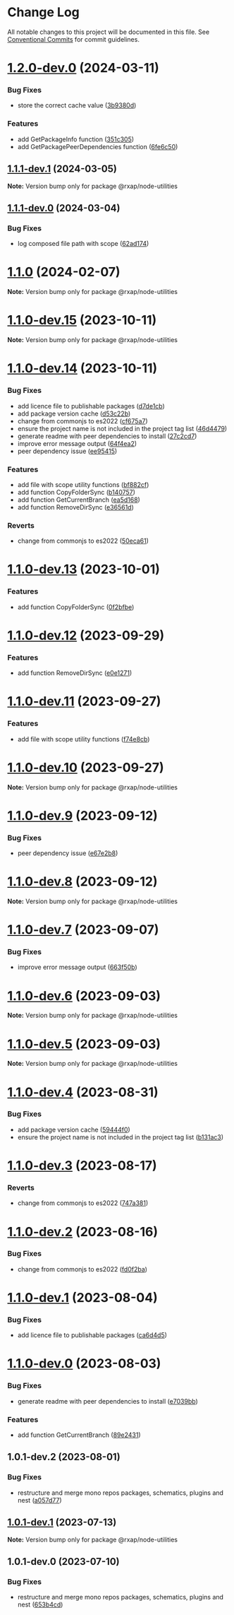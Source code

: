 # Change Log

All notable changes to this project will be documented in this file.
See [Conventional Commits](https://conventionalcommits.org) for commit guidelines.

# [1.2.0-dev.0](https://gitlab.com/rxap/packages/compare/@rxap/node-utilities@1.1.1-dev.1...@rxap/node-utilities@1.2.0-dev.0) (2024-03-11)

### Bug Fixes

- store the correct cache value ([3b9380d](https://gitlab.com/rxap/packages/commit/3b9380d3d0710b628fc0203591ab63a93a894094))

### Features

- add GetPackageInfo function ([351c305](https://gitlab.com/rxap/packages/commit/351c305401f52c61b96c501410a7f284bfc82700))
- add GetPackagePeerDependencies function ([6fe6c50](https://gitlab.com/rxap/packages/commit/6fe6c5062c2bcdb36bd41f98f122cd66cbdf7fba))

## [1.1.1-dev.1](https://gitlab.com/rxap/packages/compare/@rxap/node-utilities@1.1.1-dev.0...@rxap/node-utilities@1.1.1-dev.1) (2024-03-05)

**Note:** Version bump only for package @rxap/node-utilities

## [1.1.1-dev.0](https://gitlab.com/rxap/packages/compare/@rxap/node-utilities@1.1.0...@rxap/node-utilities@1.1.1-dev.0) (2024-03-04)

### Bug Fixes

- log composed file path with scope ([62ad174](https://gitlab.com/rxap/packages/commit/62ad174539788e87b10909cb32e1516e57218a06))

# [1.1.0](https://gitlab.com/rxap/packages/compare/@rxap/node-utilities@1.1.0-dev.15...@rxap/node-utilities@1.1.0) (2024-02-07)

**Note:** Version bump only for package @rxap/node-utilities

# [1.1.0-dev.15](https://gitlab.com/rxap/packages/compare/@rxap/node-utilities@1.1.0-dev.14...@rxap/node-utilities@1.1.0-dev.15) (2023-10-11)

**Note:** Version bump only for package @rxap/node-utilities

# [1.1.0-dev.14](https://gitlab.com/rxap/packages/compare/@rxap/node-utilities@1.0.1-dev.1...@rxap/node-utilities@1.1.0-dev.14) (2023-10-11)

### Bug Fixes

- add licence file to publishable packages ([d7de1cb](https://gitlab.com/rxap/packages/commit/d7de1cb9db1bd1628f37084e3b0ffd1755aa75f6))
- add package version cache ([d53c22b](https://gitlab.com/rxap/packages/commit/d53c22b2879d9ea39a3f05e92dfc3a66c92e22ae))
- change from commonjs to es2022 ([cf675a7](https://gitlab.com/rxap/packages/commit/cf675a7254de9ce4b269264df59794dd42fcbd8b))
- ensure the project name is not included in the project tag list ([46d4479](https://gitlab.com/rxap/packages/commit/46d44798258ea1b20df9d4408b9c0809f55027b2))
- generate readme with peer dependencies to install ([27c2cd7](https://gitlab.com/rxap/packages/commit/27c2cd7d98f0c8a499b8c30719f49d69e4970ae9))
- improve error message output ([64f4ea2](https://gitlab.com/rxap/packages/commit/64f4ea2c74bc95facf5d51d524c0ddf6351eeb4d))
- peer dependency issue ([ee95415](https://gitlab.com/rxap/packages/commit/ee95415370d9ef2396916d6c25061a0df791034a))

### Features

- add file with scope utility functions ([bf882cf](https://gitlab.com/rxap/packages/commit/bf882cf979c5095f3175c01f9bd68b903dd08d38))
- add function CopyFolderSync ([b140757](https://gitlab.com/rxap/packages/commit/b14075764c3a25c5df6aab16d73a0305443a930a))
- add function GetCurrentBranch ([ea5d168](https://gitlab.com/rxap/packages/commit/ea5d16831594404865bd77eb3b673cfcd687d577))
- add function RemoveDirSync ([e36561d](https://gitlab.com/rxap/packages/commit/e36561d456717a2a3311a2fe9bd35f1d71842609))

### Reverts

- change from commonjs to es2022 ([50eca61](https://gitlab.com/rxap/packages/commit/50eca61e9a89388d1cfeefb8b1029b302b6f307e))

# [1.1.0-dev.13](https://gitlab.com/rxap/packages/compare/@rxap/node-utilities@1.1.0-dev.12...@rxap/node-utilities@1.1.0-dev.13) (2023-10-01)

### Features

- add function CopyFolderSync ([0f2bfbe](https://gitlab.com/rxap/packages/commit/0f2bfbeea982f49278d5142d094c62d84cddc6bf))

# [1.1.0-dev.12](https://gitlab.com/rxap/packages/compare/@rxap/node-utilities@1.1.0-dev.11...@rxap/node-utilities@1.1.0-dev.12) (2023-09-29)

### Features

- add function RemoveDirSync ([e0e1271](https://gitlab.com/rxap/packages/commit/e0e127195cbcfebee4d9bda0a77bda92fff8b4af))

# [1.1.0-dev.11](https://gitlab.com/rxap/packages/compare/@rxap/node-utilities@1.1.0-dev.10...@rxap/node-utilities@1.1.0-dev.11) (2023-09-27)

### Features

- add file with scope utility functions ([f74e8cb](https://gitlab.com/rxap/packages/commit/f74e8cb8465b43190f222d4a04f644a6eeb66a71))

# [1.1.0-dev.10](https://gitlab.com/rxap/packages/compare/@rxap/node-utilities@1.1.0-dev.9...@rxap/node-utilities@1.1.0-dev.10) (2023-09-27)

**Note:** Version bump only for package @rxap/node-utilities

# [1.1.0-dev.9](https://gitlab.com/rxap/packages/compare/@rxap/node-utilities@1.1.0-dev.8...@rxap/node-utilities@1.1.0-dev.9) (2023-09-12)

### Bug Fixes

- peer dependency issue ([e67e2b8](https://gitlab.com/rxap/packages/commit/e67e2b8eb884b598536d16c2c544a9ad9be5b53e))

# [1.1.0-dev.8](https://gitlab.com/rxap/packages/compare/@rxap/node-utilities@1.1.0-dev.7...@rxap/node-utilities@1.1.0-dev.8) (2023-09-12)

**Note:** Version bump only for package @rxap/node-utilities

# [1.1.0-dev.7](https://gitlab.com/rxap/packages/compare/@rxap/node-utilities@1.1.0-dev.6...@rxap/node-utilities@1.1.0-dev.7) (2023-09-07)

### Bug Fixes

- improve error message output ([663f50b](https://gitlab.com/rxap/packages/commit/663f50b03e8729fba2d76c08cdbe292af438a5da))

# [1.1.0-dev.6](https://gitlab.com/rxap/packages/compare/@rxap/node-utilities@1.1.0-dev.5...@rxap/node-utilities@1.1.0-dev.6) (2023-09-03)

**Note:** Version bump only for package @rxap/node-utilities

# [1.1.0-dev.5](https://gitlab.com/rxap/packages/compare/@rxap/node-utilities@1.1.0-dev.4...@rxap/node-utilities@1.1.0-dev.5) (2023-09-03)

**Note:** Version bump only for package @rxap/node-utilities

# [1.1.0-dev.4](https://gitlab.com/rxap/packages/compare/@rxap/node-utilities@1.1.0-dev.3...@rxap/node-utilities@1.1.0-dev.4) (2023-08-31)

### Bug Fixes

- add package version cache ([59444f0](https://gitlab.com/rxap/packages/commit/59444f0a111071d7fc9990afb9fecae051e0c2e3))
- ensure the project name is not included in the project tag list ([b131ac3](https://gitlab.com/rxap/packages/commit/b131ac3bd92b3b8799d62f15bbd30a1997d7c753))

# [1.1.0-dev.3](https://gitlab.com/rxap/packages/compare/@rxap/node-utilities@1.1.0-dev.2...@rxap/node-utilities@1.1.0-dev.3) (2023-08-17)

### Reverts

- change from commonjs to es2022 ([747a381](https://gitlab.com/rxap/packages/commit/747a381a090f0a276cf363da61bb19ed0c9cb5b7))

# [1.1.0-dev.2](https://gitlab.com/rxap/packages/compare/@rxap/node-utilities@1.1.0-dev.1...@rxap/node-utilities@1.1.0-dev.2) (2023-08-16)

### Bug Fixes

- change from commonjs to es2022 ([fd0f2ba](https://gitlab.com/rxap/packages/commit/fd0f2bae24eae7c854e96f630076cd5598c30be6))

# [1.1.0-dev.1](https://gitlab.com/rxap/packages/compare/@rxap/node-utilities@1.1.0-dev.0...@rxap/node-utilities@1.1.0-dev.1) (2023-08-04)

### Bug Fixes

- add licence file to publishable packages ([ca6d4d5](https://gitlab.com/rxap/packages/commit/ca6d4d509a743b89bad5ed7ae935d3007231705a))

# [1.1.0-dev.0](https://gitlab.com/rxap/packages/compare/@rxap/node-utilities@1.0.1-dev.2...@rxap/node-utilities@1.1.0-dev.0) (2023-08-03)

### Bug Fixes

- generate readme with peer dependencies to install ([e7039bb](https://gitlab.com/rxap/packages/commit/e7039bb5e86ffeadfe7cc92d5fc71d32f8efb4fb))

### Features

- add function GetCurrentBranch ([89e2431](https://gitlab.com/rxap/packages/commit/89e2431c55b440e44f12f9fc14290fe246e9bc8d))

## 1.0.1-dev.2 (2023-08-01)

### Bug Fixes

- restructure and merge mono repos packages, schematics, plugins and nest ([a057d77](https://gitlab.com/rxap/packages/commit/a057d77ca2acf9426a03a497da8532f8a2fe2c86))

## [1.0.1-dev.1](https://gitlab.com/rxap/packages/compare/@rxap/node-utilities@1.0.1-dev.0...@rxap/node-utilities@1.0.1-dev.1) (2023-07-13)

**Note:** Version bump only for package @rxap/node-utilities

## 1.0.1-dev.0 (2023-07-10)

### Bug Fixes

- restructure and merge mono repos packages, schematics, plugins and nest ([653b4cd](https://gitlab.com/rxap/packages/commit/653b4cd39fc92d322df9b3959651fea0aa6079da))
